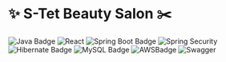 # ✨️ S-Tet Beauty Salon ✂️
 ![Java Badge](https://img.shields.io/badge/Java-ED8B00?style=for-the-badge&logo=openjdk&logoColor=white) ![React](https://img.shields.io/badge/react-%2320232a.svg?style=for-the-badge&logo=react&logoColor=%2361DAFB) ![Spring Boot Badge](https://img.shields.io/badge/Spring_Boot-F2F4F9?style=for-the-badge&logo=spring-boot)  ![Spring Security](https://img.shields.io/badge/Spring_Security-6DB33F?style=for-the-badge&logo=Spring-Security&logoColor=white) ![Hibernate Badge](https://img.shields.io/badge/Hibernate-59666C?style=for-the-badge&logo=Hibernate&logoColor=white) ![MySQL Badge](https://img.shields.io/badge/MySQL-005C84?style=for-the-badge&logo=mysql&logoColor=white) ![AWSBadge](https://img.shields.io/badge/Amazon_AWS-FF9900?style=for-the-badge&logo=amazonaws&logoColor=white)    ![Swagger](https://img.shields.io/badge/Swagger-85EA2D?style=for-the-badge&logo=Swagger&logoColor=white)


